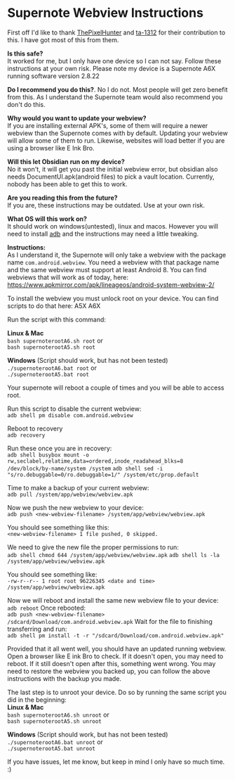 # Supernote Webview Instructions

First off I'd like to thank [ThePixelHunter](https://www.reddit.com/user/ThePixelHunter/) and [ta-1312](https://www.reddit.com/user/ta-1312/) for their contribution to this. I have got most of this from them.

**Is this safe?**   
It worked for me, but I only have one device so I can not say. Follow these instructions at your own risk. Please note my device is a Supernote A6X running software version 2.8.22

**Do I recommend you do this?**. 
No I do not. Most people will get zero benefit from this. As I understand the Supernote team would also recommend you don't do this.

**Why would you want to update your webview?**  
If you are installing external APK's, some of them will require a newer webview than the Supernote comes with by default. Updating your webview will allow some of them to run. Likewise, websites will load better if you are using a browser like E Ink Bro.

**Will this let Obsidian run on my device?**  
No it won't, it will get you past the initial webview error, but obsidian also needs DocumentUI.apk(android files) to pick a vault location. Currently, nobody has been able to get this to work. 

**Are you reading this from the future?**  
If you are, these instructions may be outdated. Use at your own risk.

**What OS will this work on?**  
It should work on windows(untested), linux and macos. However you will need to install [adb](https://github.com/TA1312/supernote-a5x/blob/master/sideload.md) and the instructions may need a little tweaking.

**Instructions:**  
As I understand it, the Supernote will only take a webview with the package name `com.android.webview`. You need a webview with that package name and the same webview must support at least Android 8. You can find webviews that will work as of today, here: https://www.apkmirror.com/apk/lineageos/android-system-webview-2/

To install the webview you must unlock root on your device. You can find scripts to do that here: A5X A6X

Run the script with this command:

**Linux & Mac**  
`bash supernoterootA6.sh root`
or  
`bash supernoterootA5.sh root`

**Windows** (Script should work, but has not been tested)  
`./supernoterootA6.bat root`
or  
`./supernoterootA5.bat root`

Your supernote will reboot a couple of times and you will be able to access root.

Run this script to disable the current webview:  
`adb shell pm disable com.android.webview`

Reboot to recovery  
`adb recovery`

Run these once you are in recovery:  
`adb shell busybox mount -o rw,seclabel,relatime,data=ordered,inode_readahead_blks=8 /dev/block/by-name/system /system`
`adb shell sed -i "s/ro.debuggable=0/ro.debuggable=1/" /system/etc/prop.default`

Time to make a backup of your current webview:  
`adb pull /system/app/webview/webview.apk`

Now we push the new webview to your device:  
`adb push <new-webview-filename> /system/app/webview/webview.apk`

You should see something like this:  
`<new-webview-filename> 1 file pushed, 0 skipped.`

We need to give the new file the proper permissions to run:  
`adb shell chmod 644 /system/app/webview/webview.apk`
`adb shell ls -la /system/app/webview/webview.apk`

You should see something like:  
`-rw-r--r-- 1 root root 96226345 <date and time> /system/app/webview/webview.apk`

Now we will reboot and install the same new webview file to your device:  
`adb reboot`
Once rebooted:  
`adb push <new-webview-filename> /sdcard/Download/com.android.webview.apk`
Wait for the file to finishing transferring and run:  
`adb shell pm install -t -r "/sdcard/Download/com.android.webview.apk"`

Provided that it all went well, you should have an updated running webview. Open a browser like E ink Bro to check. If it doesn't open, you may need to reboot. If it still doesn't open after this, something went wrong. You may need to restore the webview you backed up, you can follow the above instructions with the backup you made.

The last step is to unroot your device. Do so by running the same script you did in the beginning:   
**Linux & Mac**  
`bash supernoterootA6.sh unroot`
or  
`bash supernoterootA5.sh unroot`

**Windows** (Script should work, but has not been tested)  
`./supernoterootA6.bat unroot`
or  
`./supernoterootA5.bat unroot`

If you have issues, let me know, but keep in mind I only have so much time. :)
